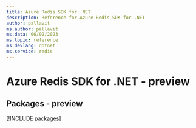 ```yaml
---
title: Azure Redis SDK for .NET
description: Reference for Azure Redis SDK for .NET
author: pallavit
ms.author: pallavit
ms.data: 06/02/2023
ms.topic: reference
ms.devlang: dotnet
ms.service: redis
---
```

# Azure Redis SDK for .NET - preview
## Packages - preview
[!INCLUDE [packages](redis-index.md)]